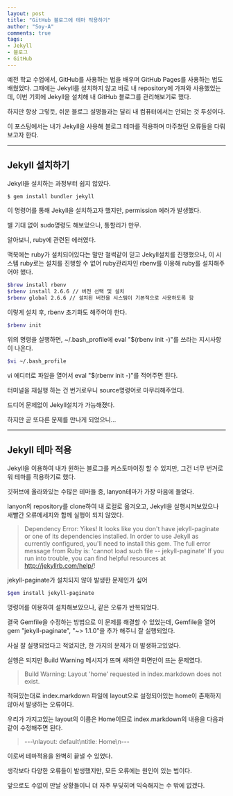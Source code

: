 ```yaml
---
layout: post
title: "GitHub 블로그에 테마 적용하기"
author: "Soy-A"
comments: true
tags:
- Jekyll
- 블로그
- GitHub
---
```


예전 학교 수업에서, GitHub를 사용하는 법을 배우며 GitHub Pages를 사용하는 법도 배웠었다. 그때에는 Jekyll를 설치하지 않고 바로 내 repository에 가져와 사용했었는데, 이번 기회에 Jekyll을 설치해 내 GitHub 블로그를 관리해보기로 했다.

하지만 항상 그렇듯, 쉬운 블로그 설명들과는 달리 내 컴퓨터에서는 안되는 것 투성이다.

이 포스팅에서는 내가 Jekyll을 사용해 블로그 테마를 적용하며 마주쳤던 오류들을 다뤄보고자 한다.

-------

## Jekyll 설치하기<br/>
Jekyll을 설치하는 과정부터 쉽지 않았다.
```bash
$ gem install bundler jekyll
```
이 명령어를 통해 Jekyll을 설치하고자 했지만, permission 에러가 발생했다.

별 기대 없이 sudo명령도 해보았으나, 통할리가 만무.

알아보니, ruby에 관련된 에러였다.

맥북에는 ruby가 설치되어있다는 말만 철썩같이 믿고 Jekyll설치를 진행했으나, 이 시스템 ruby로는 설치를 진행할 수 없어 ruby관리자인 rbenv를 이용해 ruby를 설치해주어야 했다.

```bash
$brew install rbenv
$rbenv install 2.6.6 // 버전 선택 및 설치
$rbenv global 2.6.6 // 설치된 버전을 시스템이 기본적으로 사용하도록 함
```
이렇게 설치 후, rbenv 초기화도 해주어야 한다.
```bash
$rbenv init
```
위의 명령을 실행하면, ~/.bash_profile에 eval "$(rbenv init -)"를 쓰라는 지시사항이 나온다.

```bash
$vi ~/.bash_profile
```
vi 에디터로 파일을 열어서 eval "$(rbenv init -)"를 적어주면 된다.

터미널을 재실행 하는 건 번거로우니 source명령어로 마무리해주었다.

드디어 문제없이 Jekyll설치가 가능해졌다.

하지만 곧 또다른 문제를 만나게 되었으니...

------

## Jekyll 테마 적용

Jekyll을 이용하여 내가 원하는 블로그를 커스토마이징 할 수 있지만, 그건 너무 번거로워 테마를 적용하기로 했다.

깃허브에 올라와있는 수많은 테마들 중, lanyon테마가 가장 마음에 들었다.

lanyon의 repository를 clone하여 내 로컬로 옮겨오고, Jekyll을 실행시켜보았으나 새빨간 오류메세지와 함께 실행이 되지 않았다.

>Dependency Error: Yikes! It looks like you don't have jekyll-paginate or one of its dependencies installed. In order to use Jekyll as currently configured, you'll need to install this gem. The full error message from Ruby is: 'cannot load such file -- jekyll-paginate' If you run into trouble, you can find helpful resources at http://jekyllrb.com/help/!

jekyll-paginate가 설치되지 않아 발생한 문제인가 싶어
```bash
$gem install jekyll-paginate
```
명령어를 이용하여 설치해보았으나, 같은 오류가 반복되었다.

결국 Gemfile을 수정하는 방법으로 이 문제를 해결할 수 있었는데, Gemfile을 열어 gem "jekyll-paginate", "~> 1.1.0"을 추가 해주니 잘 실행되었다.

사실 잘 실행되었다고 적었지만, 한 가지의 문제가 더 발생하고있었다. 

실행은 되지만 Build Warning 메시지가 뜨며 새하얀 화면만이 뜨는 문제였다.
>Build Warning: Layout 'home' requested in index.markdown does not exist.

적혀있는대로 index.markdown 파일에 layout으로 설정되어있는 home이 존재하지 않아서 발생하는 오류이다. 

우리가 가지고있는 layout의 이름은 Home이므로 index.markdown의 내용을 다음과 같이 수정해주면 된다.
>---\nlayout: default\ntitle: Home\n---

이로써 테마적용을 완벽히 끝낼 수 있었다. 

생각보다 다양한 오류들이 발생했지만, 모든 오류에는 원인이 있는 법이다. 

앞으로도 수없이 만날 상황들이니 더 자주 부딪히며 익숙해지는 수 밖에 없겠다.
